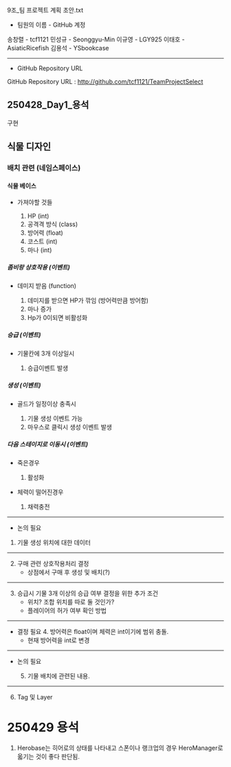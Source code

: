 9조_팀 프로젝트 계획 초안.txt

* 팀원의 이름 - GitHub 계정 

송창렬 - tcf1121
민성규  - Seonggyu-Min
이규영 - LGY925
이태호 - AsiaticRicefish
김용석 - YSbookcase

----------------------
* GitHub Repository URL

GitHub Repository URL : http://github.com/tcf1121/TeamProjectSelect

250428_Day1_용석
------
구현
## 식물 디자인

### 배치 관련 (네임스페이스)

#### 식물 베이스

* 가져야할 것들

  1. HP (int)
  2. 공격격 방식 (class)
  3. 방어력 (float)
  4. 코스트 (int)
  5. 마나 (int)

##### 좀비랑 상호작용 (이벤트)

* 데미지 받음 (function)

  1. 데미지를 받으면 HP가 깎임 (방어력만큼 방어함)
  2. 마나 증가
  3. Hp가 0이되면 비활성화


##### 승급 (이벤트)

* 기물칸에 3개 이상일시
  
   1. 승급이벤트 발생

##### 생성 (이벤트)

* 골드가 일정이상 충족시

  1. 기물 생성 이벤트 가능
  2. 마우스로 클릭시 생성 이벤트 발생

##### 다음 스테이지로 이동시 (이벤트)

* 죽은경우

    1. 활성화

* 체력이 떨어진경우
  
  1. 채력충전

 ---------------

*  논의 필요
    
1. 기물 생성 위치에 대한 데이터

-----

   
   2. 구매 관련 상호작용처리 결정
        - 상점에서 구매 후 생성 및 배치(?)

--------

3. 승급시 기물 3개 이상의 승급 여부 결정을 위한 추가 조건
    - 위치? 조합 위치를 따로 둘 것인가?
    - 플레이어의 허가 여부 확인 방법

-------
* 결정 필요
  4. 방어력은 float이며 체력은 int이기에 범위 충돌.
     - 현재 방어력을 int로 변경

-----
* 논의 필요
   
   5. 기물 배치에 관련된 내용.

----------
6. Tag 및 Layer 


# 250429 용석

1. Herobase는 히어로의 상태를 나타내고 스폰이나 랭크업의 경우 HeroManager로 옯기는 것이 좋다 판단됨.